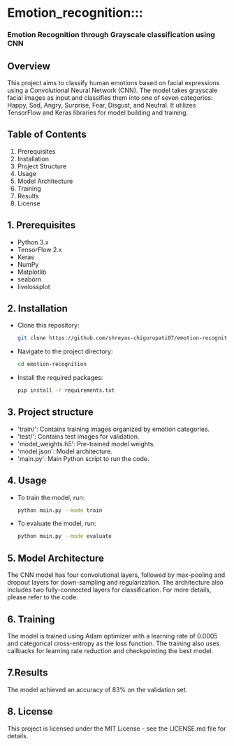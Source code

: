 # Emotion_recognition:::
### Emotion Recognition through Grayscale classification using CNN
## Overview

This project aims to classify human emotions based on facial expressions using a Convolutional Neural Network (CNN). The model takes grayscale facial images as input and classifies them into one of seven categories: Happy, Sad, Angry, Surprise, Fear, Disgust, and Neutral. It utilizes TensorFlow and Keras libraries for model building and training.

## Table of Contents

1. Prerequisites
2. Installation
3. Project Structure
4. Usage
5. Model Architecture
6. Training
7. Results
8. License


## 1. Prerequisites

* Python 3.x
* TensorFlow 2.x
* Keras
* NumPy
* Matplotlib
* seaborn
* livelossplot

## 2. Installation
* Clone this repository:<br>
  ``` bash
  git clone https://github.com/shreyas-chigurupati07/emotion-recognition.git

* Navigate to the project directory:<br>
  ``` bash
  cd emotion-recognition

* Install the required packages:<br>
  ``` bash
  pip install -r requirements.txt

## 3. Project structure
* 'train/': Contains training images organized by emotion categories.
* 'test/': Contains test images for validation.
* 'model_weights.h5': Pre-trained model weights.
* 'model.json': Model architecture.
* 'main.py': Main Python script to run the code.

## 4. Usage
* To train the model, run:
  ``` bash
  python main.py --mode train
* To evaluate the model, run:
  ``` bash
  python main.py --mode evaluate

## 5. Model Architecture
The CNN model has four convolutional layers, followed by max-pooling and dropout layers for down-sampling and regularization. The architecture also includes two fully-connected layers for classification. For more details, please refer to the code.


## 6. Training
The model is trained using Adam optimizer with a learning rate of 0.0005 and categorical cross-entropy as the loss function. The training also uses callbacks for learning rate reduction and checkpointing the best model.

## 7.Results
The model achieved an accuracy of 83% on the validation set.

## 8. License
This project is licensed under the MIT License - see the LICENSE.md file for details.


